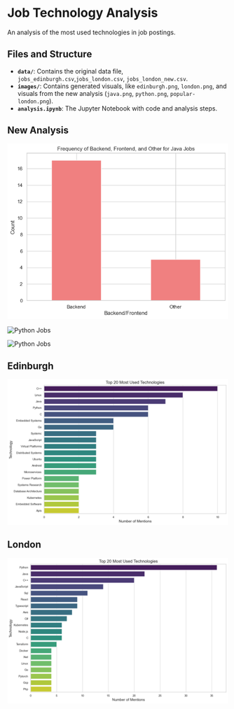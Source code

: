 # Job Technology Analysis

An analysis of the most used technologies in job postings.

## Files and Structure

- **`data/`**: Contains the original data file, `jobs_edinburgh.csv`,`jobs_london.csv`, `jobs_london_new.csv`.
- **`images/`**: Contains generated visuals, like `edinburgh.png`, `london.png`, and visuals from the new analysis (`java.png`, `python.png`, `popular-london.png`).
- **`analysis.ipynb`**: The Jupyter Notebook with code and analysis steps.

## New Analysis

![Java Jobs](images/analysis-london-new/java.png)

![Python Jobs](images/analysis-london-new/python.png.png)

![Python Jobs](images/analysis-london-new/popular-london.png.png)

## Edinburgh
![Top 20 Edinburgh](images/edinburgh.png)

## London 
![Top 20 London](images/london.png)

